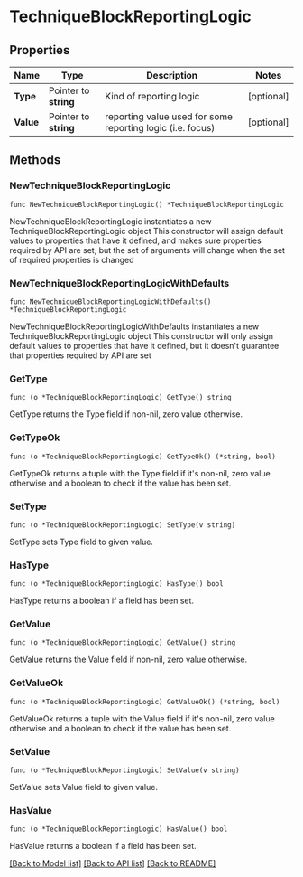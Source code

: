 # TechniqueBlockReportingLogic

## Properties

Name | Type | Description | Notes
------------ | ------------- | ------------- | -------------
**Type** | Pointer to **string** | Kind of reporting logic | [optional] 
**Value** | Pointer to **string** | reporting value used for some reporting logic (i.e. focus) | [optional] 

## Methods

### NewTechniqueBlockReportingLogic

`func NewTechniqueBlockReportingLogic() *TechniqueBlockReportingLogic`

NewTechniqueBlockReportingLogic instantiates a new TechniqueBlockReportingLogic object
This constructor will assign default values to properties that have it defined,
and makes sure properties required by API are set, but the set of arguments
will change when the set of required properties is changed

### NewTechniqueBlockReportingLogicWithDefaults

`func NewTechniqueBlockReportingLogicWithDefaults() *TechniqueBlockReportingLogic`

NewTechniqueBlockReportingLogicWithDefaults instantiates a new TechniqueBlockReportingLogic object
This constructor will only assign default values to properties that have it defined,
but it doesn't guarantee that properties required by API are set

### GetType

`func (o *TechniqueBlockReportingLogic) GetType() string`

GetType returns the Type field if non-nil, zero value otherwise.

### GetTypeOk

`func (o *TechniqueBlockReportingLogic) GetTypeOk() (*string, bool)`

GetTypeOk returns a tuple with the Type field if it's non-nil, zero value otherwise
and a boolean to check if the value has been set.

### SetType

`func (o *TechniqueBlockReportingLogic) SetType(v string)`

SetType sets Type field to given value.

### HasType

`func (o *TechniqueBlockReportingLogic) HasType() bool`

HasType returns a boolean if a field has been set.

### GetValue

`func (o *TechniqueBlockReportingLogic) GetValue() string`

GetValue returns the Value field if non-nil, zero value otherwise.

### GetValueOk

`func (o *TechniqueBlockReportingLogic) GetValueOk() (*string, bool)`

GetValueOk returns a tuple with the Value field if it's non-nil, zero value otherwise
and a boolean to check if the value has been set.

### SetValue

`func (o *TechniqueBlockReportingLogic) SetValue(v string)`

SetValue sets Value field to given value.

### HasValue

`func (o *TechniqueBlockReportingLogic) HasValue() bool`

HasValue returns a boolean if a field has been set.


[[Back to Model list]](../README.md#documentation-for-models) [[Back to API list]](../README.md#documentation-for-api-endpoints) [[Back to README]](../README.md)


